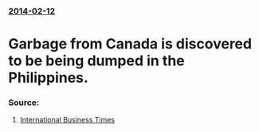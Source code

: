 ### [2014-02-12](/news/2014/02/12/index.md)

# Garbage from Canada is discovered to be being dumped in the Philippines. 




### Source:

1. [International Business Times](http://au.ibtimes.com/articles/538347/20140212/canada-garbage-dumpsite.htm#.UvsRA_ldWa8)

